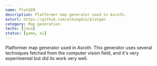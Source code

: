 ```yaml
---
name: PlatGEN
description: Platformer map generator used in Asroth.
exturl: https://github.com/alesegdia/platgen
category: Map generation
techs: [java]
status: [game, ai]
---
```

Platformer map generator used in Asroth. This generator uses several techniques fetched from
the computer vision field, and it's very experimental but did its work very well.
